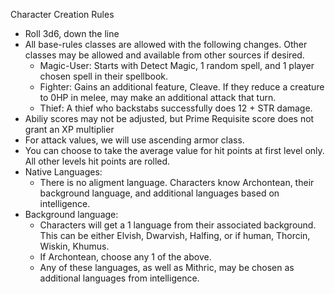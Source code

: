 Character Creation Rules
  - Roll 3d6, down the line
  - All base-rules classes are allowed with the following changes. Other classes may be allowed and available from other sources if desired. 
    - Magic-User: Starts with Detect Magic, 1 random spell, and 1 player chosen spell in their spellbook.
    - Fighter: Gains an additional feature, Cleave. If they reduce a creature to 0HP in melee, may make an additional attack that turn.
    - Thief: A thief who backstabs successfully does 12 + STR damage.
  - Abiliy scores may not be adjusted, but Prime Requisite score does not grant an XP multiplier
  - For attack values, we will use ascending armor class.
  - You can choose to take the average value for hit points at first level only. All other levels hit points are rolled.
  - Native Languages:
    - There is no aligment language. Characters know Archontean, their background language, and additional languages based on intelligence.
  - Background language:
    - Characters will get a 1 language from their associated background. This can be either Elvish, Dwarvish, Halfing, or if human, Thorcin, Wiskin, Khumus.
    - If Archontean, choose any 1 of the above. 
    - Any of these languages, as well as Mithric, may be chosen as additional languages from intelligence. 
